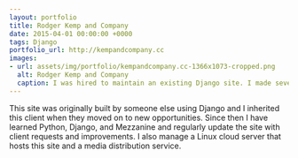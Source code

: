 ```yaml
---
layout: portfolio
title: Rodger Kemp and Company
date: 2015-04-01 00:00:00 +0000
tags: Django
portfolio_url: http://kempandcompany.cc
images:
- url: assets/img/portfolio/kempandcompany.cc-1366x1073-cropped.png
  alt: Rodger Kemp and Company
  caption: I was hired to maintain an existing Django site. I made several improvements.
---
```


This site was originally built by someone else using Django and I inherited this client when they moved on to new opportunities. Since then I have learned Python, Django, and Mezzanine and regularly update the site with client requests and improvements. I also manage a Linux cloud server that hosts this site and a media distribution service.
